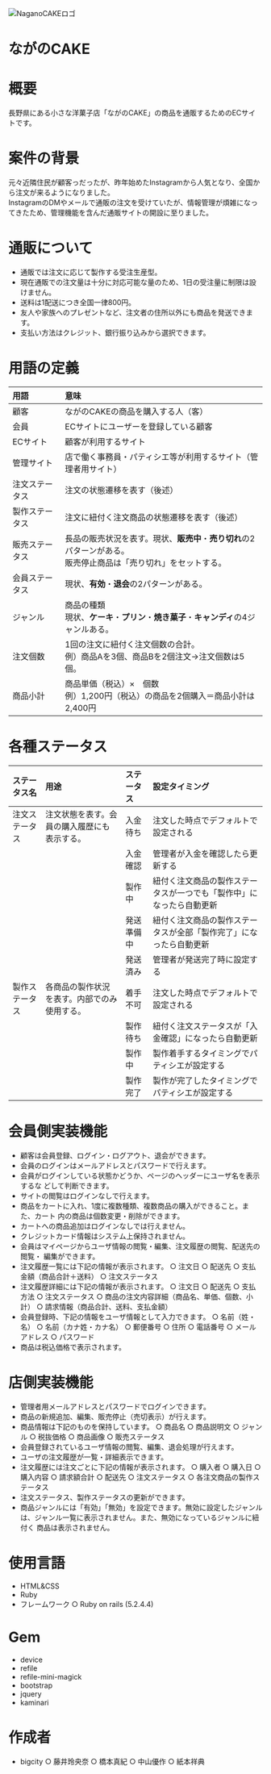 ![NaganoCAKEロゴ](images/logo.jpg "logo")
# ながのCAKE

# 概要
長野県にある小さな洋菓子店「ながのCAKE」の商品を通販するためのECサイトです。

# 案件の背景
元々近隣住民が顧客っだったが、昨年始めたInstagramから人気となり、全国から注文が来るようになりました。</br>
InstagramのDMやメールで通販の注文を受けていたが、情報管理が煩雑になってきたため、管理機能を含んだ通販サイトの開設に至りました。

# 通販について
* 通販では注文に応じて製作する受注生産型。
* 現在通販での注文量は十分に対応可能な量のため、1日の受注量に制限は設けません。
* 送料は1配送につき全国一律800円。
* 友人や家族へのプレゼントなど、注文者の住所以外にも商品を発送できます。
* 支払い方法はクレジット、銀行振り込みから選択できます。

# 用語の定義
|用語|意味|
|:--|:--|
|顧客|ながのCAKEの商品を購入する人（客）|
|会員|ECサイトにユーザーを登録している顧客|
|ECサイト|顧客が利用するサイト|
|管理サイト|店で働く事務員・パティシエ等が利用するサイト（管理者用サイト）|
|注文ステータス|注文の状態遷移を表す（後述）|
|製作ステータス|注文に紐付く注文商品の状態遷移を表す（後述）|
|販売ステータス|長品の販売状況を表す。現状、**販売中**・**売り切れ**の2パターンがある。<br>販売停止商品は「売り切れ」をセットする。|
|会員ステータス|現状、**有効**・**退会**の2パターンがある。|
|ジャンル|商品の種類<br>現状、**ケーキ**・**プリン**・**焼き菓子**・**キャンディ**の4ジャンルある。|
|注文個数|1回の注文に紐付く注文個数の合計。<br>例）商品Aを3個、商品Bを2個注文→注文個数は5個。|
|商品小計|商品単価（税込）×　個数<br>例）1,200円（税込）の商品を2個購入＝商品小計は2,400円|

# 各種ステータス
|ステータス名|用途|ステータス|設定タイミング|
|:--|:--|:--|:--|
|注文ステータス|注文状態を表す。会員の購入履歴にも表示する。|入金待ち|注文した時点でデフォルトで設定される|
|||入金確認|管理者が入金を確認したら更新する|
|||製作中|紐付く注文商品の製作ステータスが一つでも「製作中」になったら自動更新|
|||発送準備中|紐付く注文商品の製作ステータスが全部「製作完了」になったら自動更新|
|||発送済み|管理者が発送完了時に設定する|
|製作ステータス|各商品の製作状況を表す。内部でのみ使用する。|着手不可|注文した時点でデフォルトで設定される|
|||製作待ち|紐付く注文ステータスが「入金確認」になったら自動更新|
|||製作中|製作着手するタイミングでパティシエが設定する|
|||製作完了|製作が完了したタイミングでパティシエが設定する|

# 会員側実装機能
* 顧客は会員登録、ログイン・ログアウト、退会ができます。
* 会員のログインはメールアドレスとパスワードで⾏えます。
* 会員がログインしている状態かどうか、ページのヘッダーにユーザ名を表⽰するな
どして判断できます。
* サイトの閲覧はログインなしで⾏えます。
* 商品をカートに⼊れ、1度に複数種類、複数商品の購⼊ができること。また、カート
内の商品は個数変更・削除ができます。
* カートへの商品追加はログインなしでは⾏えません。
* クレジットカード情報はシステム上保持されません。
* 会員はマイページからユーザ情報の閲覧・編集、注⽂履歴の閲覧、配送先の閲覧・
編集ができます。
* 注⽂履歴⼀覧には下記の情報が表⽰されます。
    ○ 注⽂⽇
    ○ 配送先
    ○ ⽀払⾦額（商品合計＋送料）
    ○ 注⽂ステータス
* 注⽂履歴詳細には下記の情報が表⽰されます。
    ○ 注⽂⽇
    ○ 配送先
    ○ ⽀払⽅法
    ○ 注⽂ステータス
    ○ 商品の注⽂内容詳細（商品名、単価、個数、⼩計）
    ○ 請求情報（商品合計、送料、⽀払⾦額）
* 会員登録時、下記の情報をユーザ情報として⼊⼒できます。
    ○ 名前（姓・名）
    ○ 名前（カナ姓・カナ名）
    ○ 郵便番号
    ○ 住所
    ○ 電話番号
    ○ メールアドレス
    ○ パスワード
* 商品は税込価格で表⽰されます。

# 店側実装機能
* 管理者⽤メールアドレスとパスワードでログインできます。
* 商品の新規追加、編集、販売停⽌（売切表⽰）が⾏えます。
* 商品情報は下記のものを保持しています。
    ○ 商品名
    ○ 商品説明⽂
    ○ ジャンル
    ○ 税抜価格
    ○ 商品画像
    ○ 販売ステータス
* 会員登録されているユーザ情報の閲覧、編集、退会処理が⾏えます。
* ユーザの注⽂履歴が⼀覧・詳細表⽰できます。
* 注⽂履歴には注⽂ごとに下記の情報が表⽰されます。
    ○ 購⼊者
    ○ 購⼊⽇
    ○ 購⼊内容
    ○ 請求額合計
    ○ 配送先
    ○ 注⽂ステータス
    ○ 各注⽂商品の製作ステータス
* 注⽂ステータス、製作ステータスの更新ができます。
* 商品ジャンルには「有効」「無効」を設定できます。無効に設定したジャンル
は、ジャンル⼀覧に表⽰されません。また、無効になっているジャンルに紐付く
商品は表⽰されません。

# 使用言語
* HTML&CSS
* Ruby
* フレームワーク
    ○ Ruby on rails (5.2.4.4)

# Gem
* device
* refile
* refile-mini-magick
* bootstrap
* jquery
* kaminari

# 作成者
* bigcity
    ○ 藤井玲央奈
    ○ 橋本真紀
    ○ 中山優作
    ○ 紙本祥典